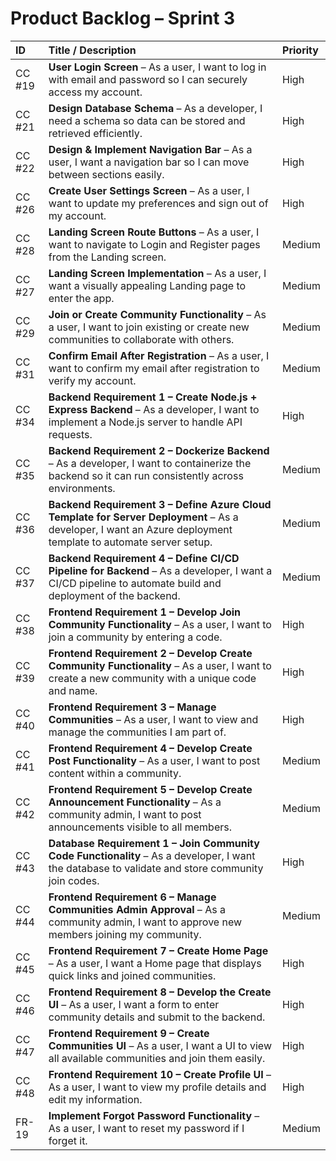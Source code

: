 # Product Backlog – Sprint 3

| ID | Title / Description | Priority |
|:--|:--|:--|
| CC #19 | **User Login Screen** – As a user, I want to log in with email and password so I can securely access my account. | High |
| CC #21 | **Design Database Schema** – As a developer, I need a schema so data can be stored and retrieved efficiently. | High |
| CC #22 | **Design & Implement Navigation Bar** – As a user, I want a navigation bar so I can move between sections easily. | High |
| CC #26 | **Create User Settings Screen** – As a user, I want to update my preferences and sign out of my account. | High |
| CC #28 | **Landing Screen Route Buttons** – As a user, I want to navigate to Login and Register pages from the Landing screen. | Medium |
| CC #27 | **Landing Screen Implementation** – As a user, I want a visually appealing Landing page to enter the app. | Medium |
| CC #29 | **Join or Create Community Functionality** – As a user, I want to join existing or create new communities to collaborate with others. | Medium |
| CC #31 | **Confirm Email After Registration** – As a user, I want to confirm my email after registration to verify my account. | Medium |
| CC #34 | **Backend Requirement 1 – Create Node.js + Express Backend** – As a developer, I want to implement a Node.js server to handle API requests. | High |
| CC #35 | **Backend Requirement 2 – Dockerize Backend** – As a developer, I want to containerize the backend so it can run consistently across environments. | Medium |
| CC #36 | **Backend Requirement 3 – Define Azure Cloud Template for Server Deployment** – As a developer, I want an Azure deployment template to automate server setup. | Medium |
| CC #37 | **Backend Requirement 4 – Define CI/CD Pipeline for Backend** – As a developer, I want a CI/CD pipeline to automate build and deployment of the backend. | Medium |
| CC #38 | **Frontend Requirement 1 – Develop Join Community Functionality** – As a user, I want to join a community by entering a code. | High |
| CC #39 | **Frontend Requirement 2 – Develop Create Community Functionality** – As a user, I want to create a new community with a unique code and name. | High |
| CC #40 | **Frontend Requirement 3 – Manage Communities** – As a user, I want to view and manage the communities I am part of. | High |
| CC #41 | **Frontend Requirement 4 – Develop Create Post Functionality** – As a user, I want to post content within a community. | Medium |
| CC #42 | **Frontend Requirement 5 – Develop Create Announcement Functionality** – As a community admin, I want to post announcements visible to all members. | Medium |
| CC #43 | **Database Requirement 1 – Join Community Code Functionality** – As a developer, I want the database to validate and store community join codes. | High |
| CC #44 | **Frontend Requirement 6 – Manage Communities Admin Approval** – As a community admin, I want to approve new members joining my community. | Medium |
| CC #45 | **Frontend Requirement 7 – Create Home Page** – As a user, I want a Home page that displays quick links and joined communities. | High |
| CC #46 | **Frontend Requirement 8 – Develop the Create UI** – As a user, I want a form to enter community details and submit to the backend. | High |
| CC #47 | **Frontend Requirement 9 – Create Communities UI** – As a user, I want a UI to view all available communities and join them easily. | High |
| CC #48 | **Frontend Requirement 10 – Create Profile UI** – As a user, I want to view my profile details and edit my information. | High |
| FR-19 | **Implement Forgot Password Functionality** – As a user, I want to reset my password if I forget it. | Medium |
